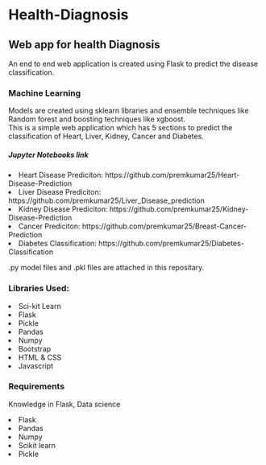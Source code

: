 # Health-Diagnosis

## Web app for health Diagnosis

<p> An end to end web application is created using Flask to predict the disease classification.</p>

### Machine Learning

<p>Models are created using sklearn libraries and ensemble techniques like Random forest and boosting techniques like xgboost.
  <br>
  This is a simple web application which has 5 sections to predict the classification of Heart, Liver, Kidney, Cancer and Diabetes.
 </p>
 
 ##### Jupyter Notebooks link
 <li>Heart Disease Prediciton: https://github.com/premkumar25/Heart-Disease-Prediction </li>
 <li>Liver Disease Prediciton: https://github.com/premkumar25/Liver_Disease_prediction </li>
 <li>Kidney Disease Prediciton: https://github.com/premkumar25/Kidney-Disease-Prediction </li>
 <li>Cancer Prediciton: https://github.com/premkumar25/Breast-Cancer-Prediction </li>
 <li>Diabetes Classification: https://github.com/premkumar25/Diabetes-Classification </li>
 
 <p> .py model files and .pkl files are attached in this repositary.</p>


### Libraries Used:
  <li>Sci-kit Learn</li>
  <li>Flask</li>
  <li>Pickle</li>
  <li>Pandas</li>
  <li>Numpy</li>
  <li>Bootstrap</li>
  <li>HTML & CSS</li>
  <li>Javascript</li>
  
### Requirements

<p>Knowledge in Flask, Data science</p>

<li> Flask </li>
<li> Pandas </li>
<li> Numpy </li>
<li> Scikit learn </li>
<li> Pickle </li>
  
